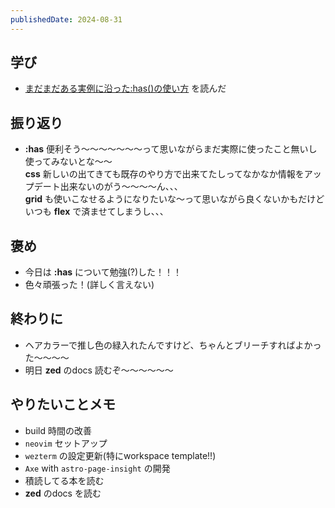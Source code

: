 ```yaml
---
publishedDate: 2024-08-31
---
```


## 学び
- [まだまだある実例に沿った:has()の使い方](https://postd.cc/more-real-world-uses-for-has/) を読んだ

## 振り返り
- **:has** 便利そう〜〜〜〜〜〜〜って思いながらまだ実際に使ったこと無いし使ってみないとな〜〜  
**css** 新しいの出てきても既存のやり方で出来てたしってなかなか情報をアップデート出来ないのがう〜〜〜〜ん、、、  
**grid** も使いこなせるようになりたいな〜って思いながら良くないかもだけど いつも **flex** で済ませてしまうし、、、

## 褒め
- 今日は **:has** について勉強(?)した！！！
- 色々頑張った！(詳しく言えない)

## 終わりに
- ヘアカラーで推し色の緑入れたんですけど、ちゃんとブリーチすればよかった〜〜〜〜
- 明日 **zed** のdocs 読むぞ〜〜〜〜〜〜

## やりたいことメモ
- build 時間の改善
- `neovim` セットアップ
- `wezterm` の設定更新(特にworkspace template!!)
- `Axe` with `astro-page-insight` の開発
- 積読してる本を読む
- **zed** のdocs を読む
